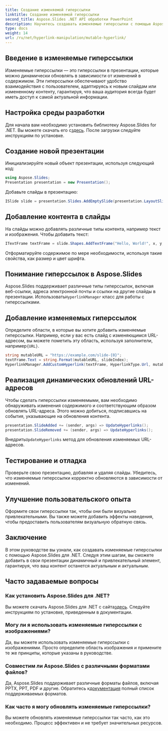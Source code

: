 ```yaml
---
title: Создание изменяемой гиперссылки
linktitle: Создание изменяемой гиперссылки
second_title: Aspose.Slides .NET API обработки PowerPoint
description: Научитесь создавать изменяемые гиперссылки с помощью Aspose.Slides для .NET. Пошаговое руководство с исходным кодом для динамических презентаций.
type: docs
weight: 14
url: /ru/net/hyperlink-manipulation/mutable-hyperlink/
---
```


## Введение в изменяемые гиперссылки

Изменяемые гиперссылки — это гиперссылки в презентации, которые можно динамически обновлять в зависимости от изменений в содержимом. Эти гиперссылки обеспечивают удобство взаимодействия с пользователем, адаптируясь к новым слайдам или измененному контенту, гарантируя, что ваша аудитория всегда будет иметь доступ к самой актуальной информации.

## Настройка среды разработки

Для начала вам необходимо установить библиотеку Aspose.Slides for .NET. Вы можете скачать его с[здесь](https://releases.aspose.com/slides/net/). После загрузки следуйте инструкциям по установке.

## Создание новой презентации

Инициализируйте новый объект презентации, используя следующий код:

```csharp
using Aspose.Slides;
Presentation presentation = new Presentation();
```

Добавьте слайды в презентацию:

```csharp
ISlide slide = presentation.Slides.AddEmptySlide(presentation.LayoutSlides[0]);
```

## Добавление контента в слайды

На слайды можно добавлять различные типы контента, например текст и изображения. Чтобы добавить текст:

```csharp
ITextFrame textFrame = slide.Shapes.AddTextFrame("Hello, World!", x, y, width, height);
```

Отформатируйте содержимое по мере необходимости, используя такие свойства, как размер и цвет шрифта.

## Понимание гиперссылок в Aspose.Slides

 Aspose.Slides поддерживает различные типы гиперссылок, включая веб-ссылки, адреса электронной почты и ссылки на другие слайды в презентации. Использовать`HyperlinkManager` класс для работы с гиперссылками.

## Добавление изменяемых гиперссылок

 Определите области, в которые вы хотите добавить изменяемые гиперссылки. Например, если у вас есть слайд с изменяющимся URL-адресом, вы можете пометить эту область, используя заполнители, например`{URL}`.

```csharp
string mutableURL = "https://example.com/slide-{0}";
textFrame.Text = string.Format(mutableURL, slideIndex);
HyperlinkManager.AddCustomHyperlink(textFrame, HyperlinkType.Url, mutableURL);
```

## Реализация динамических обновлений URL-адресов

Чтобы сделать гиперссылки изменяемыми, вам необходимо обнаруживать изменения содержимого и соответствующим образом обновлять URL-адреса. Этого можно добиться, подписавшись на события, указывающие на обновления контента.

```csharp
presentation.SlideAdded += (sender, args) => UpdateHyperlinks();
presentation.SlideRemoved += (sender, args) => UpdateHyperlinks();
```

 Внедрить`UpdateHyperlinks` метод для обновления изменяемых URL-адресов.

## Тестирование и отладка

Проверьте свою презентацию, добавляя и удаляя слайды. Убедитесь, что изменяемые гиперссылки корректно обновляются в зависимости от изменений.

## Улучшение пользовательского опыта

Оформите свои гиперссылки так, чтобы они были визуально привлекательными. Вы также можете добавить эффекты наведения, чтобы предоставить пользователям визуальную обратную связь.

## Заключение

В этом руководстве вы узнали, как создавать изменяемые гиперссылки с помощью Aspose.Slides для .NET. Следуя этим шагам, вы сможете добавить в свои презентации динамичный и привлекательный элемент, гарантируя, что ваш контент останется актуальным и актуальным.

## Часто задаваемые вопросы

### Как установить Aspose.Slides для .NET?

 Вы можете скачать Aspose.Slides для .NET с сайта[здесь](https://releases.aspose.com/slides/net/). Следуйте инструкциям по установке, приведенным в документации.

### Могу ли я использовать изменяемые гиперссылки с изображениями?

Да, вы можете использовать изменяемые гиперссылки с изображениями. Просто определите область изображения и примените те же принципы, которые указаны в руководстве.

### Совместим ли Aspose.Slides с различными форматами файлов?

 Да, Aspose.Slides поддерживает различные форматы файлов, включая PPTX, PPT, PDF и другие. Обратитесь к[документация](https://reference.aspose.com/slides/net) полный список поддерживаемых форматов.

### Как часто я могу обновлять изменяемые гиперссылки?

Вы можете обновлять изменяемые гиперссылки так часто, как это необходимо. Процесс эффективен и не требует значительных ресурсов.